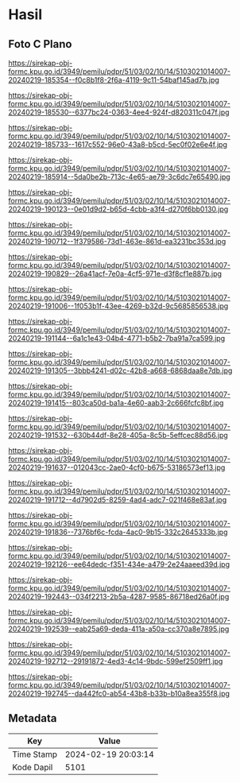 # Hasil

## Foto C Plano

https://sirekap-obj-formc.kpu.go.id/3949/pemilu/pdpr/51/03/02/10/14/5103021014007-20240219-185354--f0c8b1f8-2f6a-4119-9c11-54baf145ad7b.jpg

https://sirekap-obj-formc.kpu.go.id/3949/pemilu/pdpr/51/03/02/10/14/5103021014007-20240219-185530--6377bc24-0363-4ee4-924f-d820311c047f.jpg

https://sirekap-obj-formc.kpu.go.id/3949/pemilu/pdpr/51/03/02/10/14/5103021014007-20240219-185733--1617c552-96e0-43a8-b5cd-5ec0f02e6e4f.jpg

https://sirekap-obj-formc.kpu.go.id/3949/pemilu/pdpr/51/03/02/10/14/5103021014007-20240219-185914--5da0be2b-713c-4e65-ae79-3c6dc7e65490.jpg

https://sirekap-obj-formc.kpu.go.id/3949/pemilu/pdpr/51/03/02/10/14/5103021014007-20240219-190123--0e01d9d2-b65d-4cbb-a3f4-d270f6bb0130.jpg

https://sirekap-obj-formc.kpu.go.id/3949/pemilu/pdpr/51/03/02/10/14/5103021014007-20240219-190712--1f379586-73d1-463e-861d-ea3231bc353d.jpg

https://sirekap-obj-formc.kpu.go.id/3949/pemilu/pdpr/51/03/02/10/14/5103021014007-20240219-190829--26a41acf-7e0a-4cf5-971e-d3f8cf1e887b.jpg

https://sirekap-obj-formc.kpu.go.id/3949/pemilu/pdpr/51/03/02/10/14/5103021014007-20240219-191006--1f053b1f-43ee-4269-b32d-9c5685856538.jpg

https://sirekap-obj-formc.kpu.go.id/3949/pemilu/pdpr/51/03/02/10/14/5103021014007-20240219-191144--6a1c1e43-04b4-4771-b5b2-7ba91a7ca599.jpg

https://sirekap-obj-formc.kpu.go.id/3949/pemilu/pdpr/51/03/02/10/14/5103021014007-20240219-191305--3bbb4241-d02c-42b8-a668-6868daa8e7db.jpg

https://sirekap-obj-formc.kpu.go.id/3949/pemilu/pdpr/51/03/02/10/14/5103021014007-20240219-191415--803ca50d-ba1a-4e60-aab3-2c666fcfc8bf.jpg

https://sirekap-obj-formc.kpu.go.id/3949/pemilu/pdpr/51/03/02/10/14/5103021014007-20240219-191532--630b44df-8e28-405a-8c5b-5effcec88d56.jpg

https://sirekap-obj-formc.kpu.go.id/3949/pemilu/pdpr/51/03/02/10/14/5103021014007-20240219-191637--012043cc-2ae0-4cf0-b675-53186573ef13.jpg

https://sirekap-obj-formc.kpu.go.id/3949/pemilu/pdpr/51/03/02/10/14/5103021014007-20240219-191712--4d7902d5-8259-4ad4-adc7-021f468e83af.jpg

https://sirekap-obj-formc.kpu.go.id/3949/pemilu/pdpr/51/03/02/10/14/5103021014007-20240219-191836--7376bf6c-fcda-4ac0-9b15-332c2645333b.jpg

https://sirekap-obj-formc.kpu.go.id/3949/pemilu/pdpr/51/03/02/10/14/5103021014007-20240219-192126--ee64dedc-f351-434e-a479-2e24aaeed39d.jpg

https://sirekap-obj-formc.kpu.go.id/3949/pemilu/pdpr/51/03/02/10/14/5103021014007-20240219-192443--034f2213-2b5a-4287-9585-86718ed26a0f.jpg

https://sirekap-obj-formc.kpu.go.id/3949/pemilu/pdpr/51/03/02/10/14/5103021014007-20240219-192539--eab25a69-deda-411a-a50a-cc370a8e7895.jpg

https://sirekap-obj-formc.kpu.go.id/3949/pemilu/pdpr/51/03/02/10/14/5103021014007-20240219-192712--29191872-4ed3-4c14-9bdc-599ef2509ff1.jpg

https://sirekap-obj-formc.kpu.go.id/3949/pemilu/pdpr/51/03/02/10/14/5103021014007-20240219-192745--da442fc0-ab54-43b8-b33b-b10a8ea355f8.jpg


## Metadata

| Key        | Value               |
| ---------- | ------------------- |
| Time Stamp | 2024-02-19 20:03:14 |
| Kode Dapil | 5101                |



